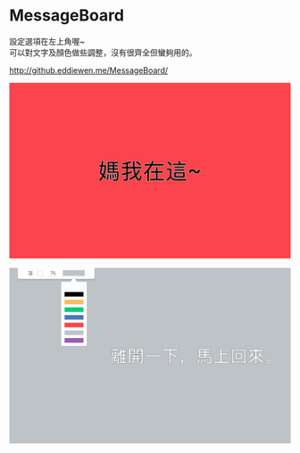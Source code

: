 # MessageBoard

設定選項在左上角喔~<br/>
可以對文字及顏色做些調整，沒有很齊全但蠻夠用的。

http://github.eddiewen.me/MessageBoard/

![screen shot](images/ScreenShot-1.png)

![screen shot](images/ScreenShot-2.png)
